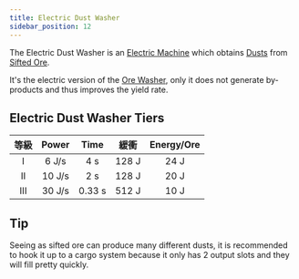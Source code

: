 ```yaml
---
title: Electric Dust Washer
sidebar_position: 12
---
```


The Electric Dust Washer is an [Electric Machine](Electric-Machines) which obtains [Dusts](Dusts) from [Sifted Ore](Sifted-Ore).

It's the electric version of the [Ore Washer](Ore-Washer), only it does not generate by-products and thus improves the yield rate.

## Electric Dust Washer Tiers

| 等級  | Power  |  Time  |  緩衝   | Energy/Ore |
|:---:|:------:|:------:|:-----:|:----------:|
|  I  | 6 J/s  |  4 s   | 128 J |    24 J    |
| II  | 10 J/s |  2 s   | 128 J |    20 J    |
| III | 30 J/s | 0.33 s | 512 J |    10 J    |

## Tip

Seeing as sifted ore can produce many different dusts, it is recommended to hook it up to a cargo system because it only has 2 output slots and they will fill pretty quickly.
